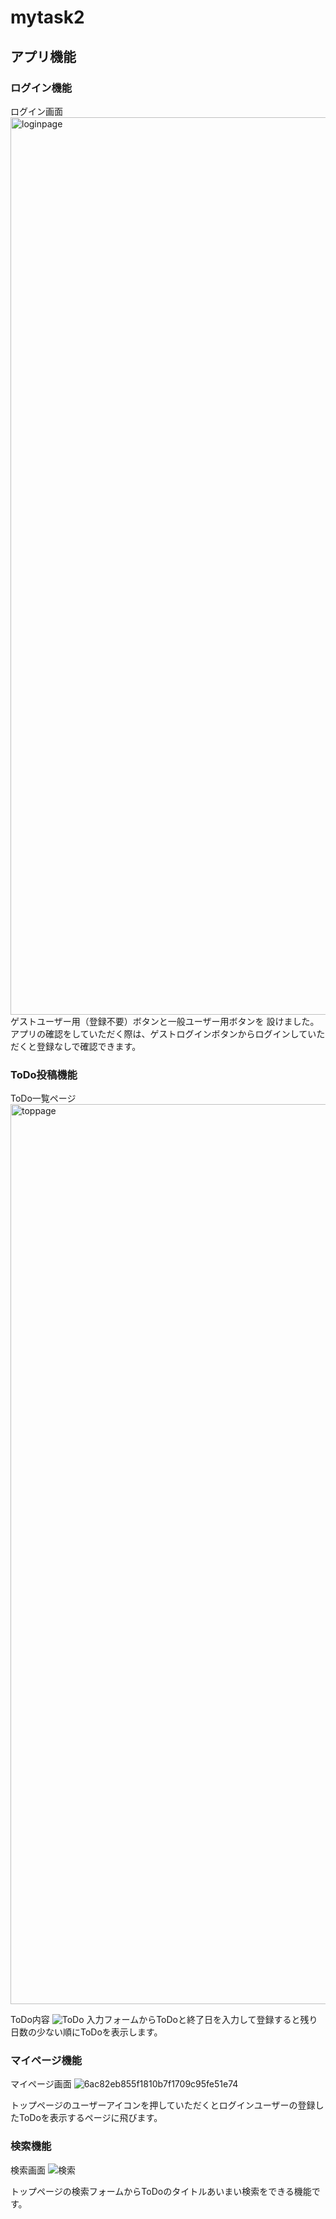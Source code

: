 # mytask2

## アプリ機能
### ログイン機能
ログイン画面
<img width="1436" alt="loginpage" src="https://user-images.githubusercontent.com/61148722/78464987-44375f00-772b-11ea-909e-63a7b52657ce.png">
ゲストユーザー用（登録不要）ボタンと一般ユーザー用ボタンを
設けました。アプリの確認をしていただく際は、ゲストログインボタンからログインしていただくと登録なしで確認できます。

### ToDo投稿機能
ToDo一覧ページ
<img width="1440" alt="toppage" src="https://user-images.githubusercontent.com/61148722/78465178-20751880-772d-11ea-8ed8-90c46acc9aa4.png">

ToDo内容
![ToDo](https://user-images.githubusercontent.com/61148722/78467705-4bba3080-774a-11ea-9427-278b11403d65.gif)
入力フォームからToDoと終了日を入力して登録すると残り日数の少ない順にToDoを表示します。


### マイページ機能
マイページ画面
![6ac82eb855f1810b7f1709c95fe51e74](https://user-images.githubusercontent.com/61148722/78468243-f46b8e80-7750-11ea-964f-103a3cba8b7a.gif)

トップページのユーザーアイコンを押していただくとログインユーザーの登録したToDoを表示するページに飛びます。


### 検索機能
検索画面
![検索](https://user-images.githubusercontent.com/61148722/78468307-c20e6100-7751-11ea-85ca-3b7e3fe73941.gif)

トップページの検索フォームからToDoのタイトルあいまい検索をできる機能です。

